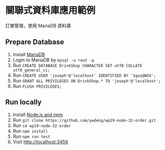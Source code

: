 # 關聯式資料庫應用範例

訂單管理，使用 MariaDB 資料庫

## Prepare Database 

1. Install [MariaDB](https://downloads.mariadb.org/)
1. Login to MariaDB by `mysql -u root -p`
1. Run `CREATE DATABASE DrinkShop CHARACTER SET utf8 COLLATE utf8_general_ci;`
1. Run `CREATE USER 'joseph'@'localhost' IDENTIFIED BY '1qaz@WSX';`
1. Run `GRANT ALL PRIVILEGES ON DrinkShop.* TO 'joseph'@'localhost';`
1. Run `FLUSH PRIVILEGES;`

## Run locally

1. Install [Node.js and npm](https://nodejs.org/)
1. Run `git clone https://github.com/ywdeng/wp19-node-32-order.git`
1. Run `cd wp19-node-32-order`
1. Run `npm install`
1. Run `npm run test`
1. Visit [http://localhost:3456](http://localhost:3456)
